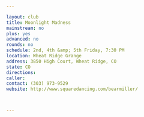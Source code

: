 ```yaml
---

layout: club
title: Moonlight Madness
mainstream: no
plus: yes
advanced: no
rounds: no
schedule: 2nd, 4th &amp; 5th Friday, 7:30 PM
location: Wheat Ridge Grange
address: 3850 High Court, Wheat Ridge, CO
state: CO
directions: 
caller: 
contact: (303) 973-9529
website: http://www.squaredancing.com/bearmiller/



---
```


